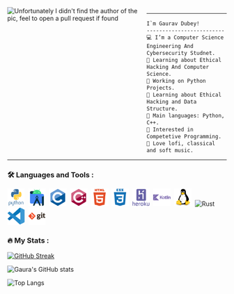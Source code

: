 <img align="left" src="https://github.com/Gauravdubeyy/logo-gif/blob/main/20220616195910133.gif" alt="Unfortunately I didn't find the author of the pic, feel to open a pull request if found" width="320" />
<hr>

```
I`m Gaurav Dubey!
-------------------------
💻 I’m a Computer Science Engineering And Cybersecurity Studnet.
📝 Learning about Ethical Hacking And Computer Science.
🔭 Working on Python Projects.
🌱 Learning about Ethical Hacking and Data Structure.
🌟 Main languages: Python, C++.
🚩 Interested in Competetive Programming.
🎵 Love lofi, classical and soft music.
```
<hr>

### :hammer_and_wrench: Languages and Tools :

<div>
  <img src="https://github.com/devicons/devicon/blob/master/icons/python/python-original-wordmark.svg" title="Python" alt="Python" width="40" height="40"/>&nbsp;
  <img src="https://github.com/devicons/devicon/blob/master/icons/androidstudio/androidstudio-original.svg" title="Android Studio" alt="Android Studio" width="40" height="40"/>&nbsp;
  <img src="https://github.com/devicons/devicon/blob/master/icons/c/c-original.svg" title="C" alt="C" width="40" height="40"/>&nbsp;
  <img src="https://github.com/devicons/devicon/blob/master/icons/cplusplus/cplusplus-original.svg" title="cpp" alt="C++" width="40" height="40"/>&nbsp;
  <img src="https://github.com/devicons/devicon/blob/master/icons/html5/html5-plain-wordmark.svg" title="html" alt="HTML5" width="40" height="40"/>&nbsp;
  <img src="https://github.com/devicons/devicon/blob/master/icons/css3/css3-plain-wordmark.svg"  title="CSS3" alt="CSS" width="40" height="40"/>&nbsp;
  <img src="https://github.com/devicons/devicon/blob/master/icons/heroku/heroku-plain-wordmark.svg" title="Heroku" alt="Heroku" width="40" height="40"/>&nbsp;
  <img src="https://github.com/devicons/devicon/blob/master/icons/kotlin/kotlin-plain-wordmark.svg" title="Kotlin" alt="Kotlin" width="40" height="40"/>&nbsp;
  <img src="https://github.com/devicons/devicon/blob/master/icons/linux/linux-original.svg" title="Linux"  alt="Linux" width="40" height="40"/>&nbsp;
  <img src="https://upload.wikimedia.org/wikipedia/commons/2/20/Rustacean-orig-noshadow.svg" title="Rust"  alt="Rust" width="40" height="40"/>&nbsp;
  <img src="https://github.com/devicons/devicon/blob/master/icons/vscode/vscode-original.svg" title="VSCode" alt="VSCode" width="40" height="40"/>&nbsp;
  <img src="https://github.com/devicons/devicon/blob/master/icons/git/git-original-wordmark.svg" title="Git" **alt="Git" width="40" height="40"/>
</div> 

### :fire: My Stats :
[![GitHub Streak](http://github-readme-streak-stats.herokuapp.com?user=Gauravdubeyy&theme=blue-green&date_format=j%20M%5B%20Y%5D)](https://git.io/streak-stats)

![Gaura's GitHub stats](https://github-readme-stats.vercel.app/api?username=Gauravdubeyy&theme=blue-green&show_icons=true)

![Top Langs](https://github-readme-stats.vercel.app/api/top-langs/?username=Gauravdubey&theme=blue-green)
